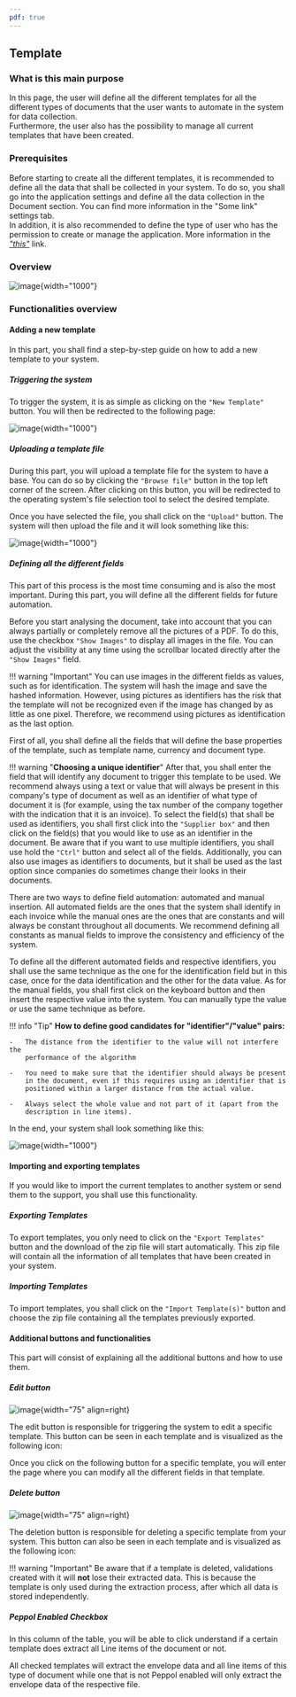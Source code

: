 ```yaml
---
pdf: true
---
```


## Template

### What is this main purpose

In this page, the user will define all the different templates for all
the different types of documents that the user wants to automate in the
system for data collection.\
Furthermore, the user also has the possibility to manage all current
templates that have been created.

### Prerequisites

Before starting to create all the different templates, it is recommended
to define all the data that shall be collected in your system. To do so,
you shall go into the application settings and define all the data
collection in the Document section. You can find more information in the
\"Some link\" settings tab.\
In addition, it is also recommended to define the type of user who has
the permission to create or manage the application. More information in
the [*"this"*](#Settings_user_roles) link.

### Overview

![image](../img/Screenshots/Template/overview.png){width="1000"}

### Functionalities overview

#### Adding a new template

In this part, you shall find a step-by-step guide on how to add a new
template to your system.

##### Triggering the system 

To trigger the system, it is as simple as clicking on the `"New
Template"` button. You will then be redirected to the following page:

![image](../img/Screenshots/Template/adding_template.png){width="1000"}

##### Uploading a template file 

During this part, you will upload a template file for the system to have
a base. You can do so by clicking the `"Browse file"` button in the top
left corner of the screen. After clicking on this button, you will be
redirected to the operating system's file selection tool to select the
desired template.

Once you have selected the file, you shall click on the `"Upload"`
button. The system will then upload the file and it will look something
like this:

![image](../img/Screenshots/Template/file_uploaded.png){width="1000"}

##### Defining all the different fields 

This part of this process is the most time consuming and is also the
most important. During this part, you will define all the different
fields for future automation.

Before you start analysing the document, take into account that you can
always partially or completely remove all the pictures of a PDF. To do
this, use the checkbox `"Show Images"` to display all images in the
file. You can adjust the visibility at any time using the scrollbar
located directly after the `"Show Images"` field.

!!! warning "Important" 
    You can use images in the different fields as values, such as for
    identification. The system will hash the image and save the hashed
    information. However, using pictures as identifiers has the risk that
    the template will not be recognized even if the image has changed by as
    little as one pixel. Therefore, we recommend using pictures as
    identification as the last option.

First of all, you shall define all the fields that will define the base
properties of the template, such as template name, currency and document
type.

!!! warning "**Choosing a unique identifier**"
    After that, you shall enter the field that will identify any document
    to trigger this template to be used. We recommend always using a text or
    value that will always be present in this company's type of document as
    well as an identifier of what type of document it is (for example, using
    the tax number of the company together with the indication that it is an
    invoice). To select the field(s) that shall be used as identifiers, you
    shall first click into the `"Supplier box"` and then click on the
    field(s) that you would like to use as an identifier in the document. Be
    aware that if you want to use multiple identifiers, you shall use hold
    the `"Ctrl"` button and select all of the fields. Additionally, you can
    also use images as identifiers to documents, but it shall be used as the
    last option since companies do sometimes change their looks in their
    documents.


There are two ways to define field automation: automated and manual
insertion. All automated fields are the ones that the system shall
identify in each invoice while the manual ones are the ones that are
constants and will always be constant throughout all documents. We
recommend defining all constants as manual fields to improve the
consistency and efficiency of the system.

To define all the different automated fields and respective identifiers,
you shall use the same technique as the one for the identification field
but in this case, once for the data identification and the other for the
data value. As for the manual fields, you shall first click on the
keyboard button and then insert the respective value into the system.
You can manually type the value or use the same technique as before.

!!! info "Tip"
    **How to define good candidates for "identifier"/"value" pairs:**

    -   The distance from the identifier to the value will not interfere the
        performance of the algorithm

    -   You need to make sure that the identifier should always be present
        in the document, even if this requires using an identifier that is
        positioned within a larger distance from the actual value.

    -   Always select the whole value and not part of it (apart from the
        description in line items).

In the end, your system shall look something like this:

![image](../img/Screenshots/Template/all_fields_sellected.png){width="1000"}

#### Importing and exporting templates

If you would like to import the current templates to another system or
send them to the support, you shall use this functionality.

##### Exporting Templates 

To export templates, you only need to click on the `"Export Templates"`
button and the download of the zip file will start automatically. This
zip file will contain all the information of all templates that have
been created in your system.

##### Importing Templates 

To import templates, you shall click on the `"Import Template(s)"`
button and choose the zip file containing all the templates previously
exported.

#### Additional buttons and functionalities

This part will consist of explaining all the additional buttons and how
to use them.

##### Edit button

![image](../img/Screenshots/Template_Editing_button.png){width="75" align=right}

The edit button is responsible for triggering the system to edit a
specific template. This button can be seen in each template and is
visualized as the following icon:

Once you click on the following button for a specific template, you will
enter the page where you can modify all the different fields in that
template.

##### Delete button

![image](../img/Screenshots/Template_deletion_button.png){width="75" align=right}

The deletion button is responsible for deleting a specific template from
your system. This button can also be seen in each template and is
visualized as the following icon:

!!! warning "Important"
    Be aware that if a template is deleted, validations created with it will
    **not** lose their extracted data. This is because the template is only
    used during the extraction process, after which all data is stored
    independently.

##### Peppol Enabled Checkbox 

In this column of the table, you will be able to click understand if a
certain template does extract all Line items of the document or not.

All checked templates will extract the envelope data and all line items
of this type of document while one that is not Peppol enabled will only
extract the envelope data of the respective file.